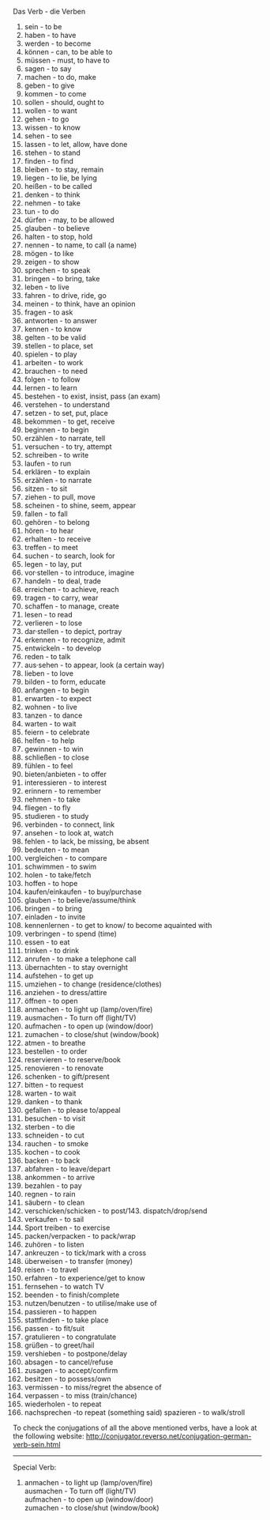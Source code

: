 Das Verb - die Verben
1. sein - to be
2. haben - to have
3. werden - to become
4. können - can, to be able to
5. müssen - must, to have to
6. sagen - to say
7. machen - to do, make
8. geben - to give
9. kommen - to come
10. sollen - should, ought to
11. wollen - to want
12. gehen - to go
13. wissen - to know
14. sehen - to see
15. lassen - to let, allow, have done
16. stehen - to stand
17. finden - to find
18. bleiben - to stay, remain
19. liegen - to lie, be lying
20. heißen - to be called
21. denken - to think
22. nehmen - to take
23. tun - to do
24. dürfen - may, to be allowed
25. glauben - to believe
26. halten - to stop, hold
27. nennen - to name, to call (a name)
28. mögen - to like
29. zeigen - to show
30. sprechen - to speak
31. bringen - to bring, take
32. leben - to live
33. fahren - to drive, ride, go
34. meinen - to think, have an opinion
35. fragen - to ask
36. antworten - to answer
37. kennen - to know
38. gelten - to be valid
39. stellen - to place, set
40. spielen - to play
41. arbeiten - to work
42. brauchen - to need
43. folgen - to follow
44. lernen - to learn
45. bestehen - to exist, insist, pass (an exam)
46. verstehen - to understand
47. setzen - to set, put, place
48. bekommen - to get, receive
49. beginnen - to begin
50. erzählen - to narrate, tell
51. versuchen - to try, attempt
52. schreiben - to write
53. laufen - to run
54. erklären - to explain
55. erzählen - to narrate
56. sitzen - to sit
57. ziehen - to pull, move
58. scheinen - to shine, seem, appear
59. fallen - to fall
60. gehören - to belong
61. hören - to hear
62. erhalten - to receive
63. treffen - to meet
64. suchen - to search, look for
65. legen - to lay, put
66. vor·stellen - to introduce, imagine
67. handeln - to deal, trade
68. erreichen - to achieve, reach
69. tragen - to carry, wear
70. schaffen - to manage, create
71. lesen - to read
72. verlieren - to lose
73. dar·stellen - to depict, portray
74. erkennen - to recognize, admit
75. entwickeln - to develop
76. reden - to talk
77. aus·sehen - to appear, look (a certain way)
78. lieben - to love
79. bilden - to form, educate
80. anfangen - to begin
81. erwarten - to expect
82. wohnen - to live
83. tanzen - to dance
84. warten - to wait
85. feiern - to celebrate
86. helfen - to help
87. gewinnen - to win
88. schließen - to close
89. fühlen - to feel
90. bieten/anbieten - to offer
91. interessieren - to interest
92. erinnern - to remember
93. nehmen - to take
94. fliegen - to fly
95. studieren - to study
96. verbinden - to connect, link
97. ansehen - to look at, watch
98. fehlen - to lack, be missing, be absent
99. bedeuten - to mean
100. vergleichen - to compare
101. schwimmen - to swim
102. holen - to take/fetch
103. hoffen - to hope
104. kaufen/einkaufen - to buy/purchase
105. glauben - to believe/assume/think
106. bringen - to bring
107. einladen - to invite
108. kennenlernen - to get to know/ to become aquainted with
109. verbringen - to spend (time)
110. essen - to eat
111. trinken - to drink
112. anrufen - to make a telephone call
113. übernachten - to stay overnight
114. aufstehen - to get up
115. umziehen - to change (residence/clothes)
116. anziehen - to dress/attire
117. öffnen - to open
118. anmachen - to light up (lamp/oven/fire)
119. ausmachen - To turn off (light/TV)
120. aufmachen - to open up (window/door)
121. zumachen - to close/shut (window/book)
122. atmen - to breathe
123. bestellen - to order
124. reservieren - to reserve/book
125. renovieren - to renovate
126. schenken - to gift/present
127. bitten - to request
128. warten - to wait
129. danken - to thank
130. gefallen - to please to/appeal
131. besuchen - to visit
132. sterben - to die
133. schneiden - to cut
134. rauchen - to smoke
135. kochen - to cook
136. backen - to back
137. abfahren - to leave/depart
138. ankommen - to arrive
139. bezahlen - to pay
140. regnen - to rain
141. säubern - to clean
142. verschicken/schicken - to post/143. dispatch/drop/send
144. verkaufen - to sail
145. Sport treiben - to exercise
146. packen/verpacken - to pack/wrap
147. zuhören - to listen
148. ankreuzen - to tick/mark with a cross
149. überweisen - to transfer (money)
150. reisen - to travel
151. erfahren - to experience/get to know
152. fernsehen - to watch TV
153. beenden - to finish/complete
154. nutzen/benutzen - to utilise/make use of
155. passieren - to happen
156. stattfinden - to take place
157. passen - to fit/suit
158. gratulieren - to congratulate
159. grüßen - to greet/hail
160. vershieben - to postpone/delay
161. absagen - to cancel/refuse
162. zusagen - to accept/confirm
163. besitzen - to possess/own
164. vermissen - to miss/regret the absence of
165. verpassen - to miss (train/chance)
166. wiederholen - to repeat
167. nachsprechen -to repeat (something said)
spazieren - to walk/stroll

To check the conjugations of all the above mentioned verbs, have a look at the following website:
http://conjugator.reverso.net/conjugation-german-verb-sein.html

________________________

Special Verb:

1. anmachen - to light up (lamp/oven/fire) <br>
ausmachen - To turn off (light/TV)<br>
aufmachen - to open up (window/door)<br>
zumachen - to close/shut (window/book)



